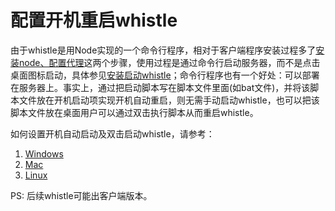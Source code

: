 # 配置开机重启whistle
由于whistle是用Node实现的一个命令行程序，相对于客户端程序安装过程多了[安装node、配置代理](https://whistle.gitbooks.io/help/content/install.html)这两个步骤，使用过程是通过命令行启动服务器，而不是点击桌面图标启动，具体参见[安装启动whistle](https://whistle.gitbooks.io/help/content/install.html)；命令行程序也有一个好处：可以部署在服务器上。事实上，通过把启动脚本写在脚本文件里面(如bat文件)，并将该脚本文件放在开机启动项实现开机自动重启，则无需手动启动whistle，也可以把该脚本文件放在桌面用户可以通过双击执行脚本从而重启whistle。

如何设置开机自动启动及双击启动whistle，请参考：

1. [Windows](windows)
2. [Mac](mac)
3. [Linux](linux)

PS: 后续whistle可能出客户端版本。